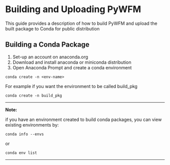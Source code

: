 # Building and Uploading PyWFM

This guide provides a description of how to build PyWFM and upload the built package to Conda for public distribution

## Building a Conda Package

1. Set-up an account on anaconda.org
2. Download and install anaconda or miniconda distribution
3. Open Anaconda Prompt and create a conda environment

```
conda create -n <env-name>
```

For example if you want the environment to be called build_pkg

```
conda create -n build_pkg
```

---

**Note:**

if you have an environment created to build conda packages, you can view existing environments by:

```
conda info --envs
```

or

```
conda env list
```

---
